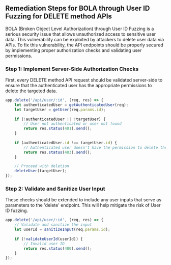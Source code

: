 

## Remediation Steps for BOLA through User ID Fuzzing for DELETE method APIs

BOLA (Broken Object Level Authorization) through User ID Fuzzing is a serious security issue that allows unauthorized access to sensitive user data. This vulnerability can be exploited by attackers to delete user data via APIs. To fix this vulnerability, the API endpoints should be properly secured by implementing proper authorization checks and validating user permissions.

### Step 1: Implement Server-Side Authorization Checks

First, every DELETE method API request should be validated server-side to ensure that the authenticated user has the appropriate permissions to delete the targeted data.

```javascript
app.delete('/api/user/:id', (req, res) => {
    let authenticatedUser = getAuthenticatedUser(req);
    let targetUser = getUser(req.params.id);
    
    if (!authenticatedUser || !targetUser) {
        // User not authenticated or user not found
        return res.status(401).send();
    }
    
    if (authenticatedUser.id !== targetUser.id) {
        // Authenticated user doesn't have the permission to delete the target user
        return res.status(403).send();
    }

    // Proceed with deletion
    deleteUser(targetUser);
});
```
### Step 2: Validate and Sanitize User Input 

These checks should be extended to include any user inputs that serve as parameters to the 'delete' endpoint. This will help mitigate the risk of User ID fuzzing.

```javascript
app.delete('/api/user/:id', (req, res) => {
    // Validate and sanitize the input
    let userId = sanitizeInput(req.params.id);
    
    if (!validateUserId(userId)) {
        // Invalid user ID
        return res.status(400).send();
    }
});
```